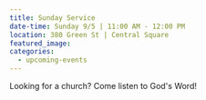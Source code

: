 ```yaml
---
title: Sunday Service
date-time: Sunday 9/5 | 11:00 AM - 12:00 PM
location: 380 Green St | Central Square
featured_image:
categories:
  - upcoming-events
---
```

Looking for a church? Come listen to God's Word\!
